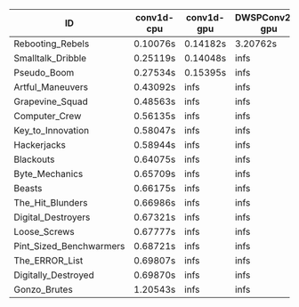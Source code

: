 |ID|conv1d-cpu|conv1d-gpu|DWSPConv2D-gpu|gemm-gpu|avg|
|-|-|-|-|-|-|
|Rebooting_Rebels|0.10076s|0.14182s|3.20762s|1.95083s|1.35026s|
|Smalltalk_Dribble|0.25119s|0.14048s|infs|2.00180s|infs|
|Pseudo_Boom|0.27534s|0.15395s|infs|4.63784s|infs|
|Artful_Maneuvers|0.43092s|infs|infs|4.72215s|infs|
|Grapevine_Squad|0.48563s|infs|infs|4.79216s|infs|
|Computer_Crew|0.56135s|infs|infs|4.70286s|infs|
|Key_to_Innovation|0.58047s|infs|infs|4.70035s|infs|
|Hackerjacks|0.58944s|infs|infs|4.80156s|infs|
|Blackouts|0.64075s|infs|infs|4.70765s|infs|
|Byte_Mechanics|0.65709s|infs|infs|4.74106s|infs|
|Beasts|0.66175s|infs|infs|4.77670s|infs|
|The_Hit_Blunders|0.66986s|infs|infs|4.73467s|infs|
|Digital_Destroyers|0.67321s|infs|infs|4.76381s|infs|
|Loose_Screws|0.67777s|infs|infs|4.78070s|infs|
|Pint_Sized_Benchwarmers|0.68721s|infs|infs|4.70283s|infs|
|The_ERROR_List|0.69807s|infs|infs|4.74524s|infs|
|Digitally_Destroyed|0.69870s|infs|infs|4.82498s|infs|
|Gonzo_Brutes|1.20543s|infs|infs|4.69381s|infs|
